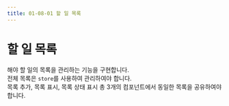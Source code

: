 ```yaml
---
title: 01-08-01 할 일 목록
---
```


# 할 일 목록

해야 할 일의 목록을 관리하는 기능을 구현합니다.  
전체 목록은 `store`를 사용하여 관리하여야 합니다.  
목록 추가, 목록 표시, 목록 상태 표시 총 3개의 컴포넌트에서 동일한 목록을 공유하여야 합니다.